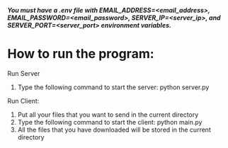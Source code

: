 ***You must have a .env file with EMAIL_ADDRESS=<email_address>, EMAIL_PASSWORD=<email_password>, SERVER_IP=<server_ip>, and SERVER_PORT=<server_port> environment variables.***

# How to run the program:

Run Server
1. Type the following command to start the server: python server.py

Run Client:
1. Put all your files that you want to send in the current directory
2. Type the following command to start the client: python main.py
3. All the files that you have downloaded will be stored in the current directory
